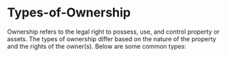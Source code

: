 # Types-of-Ownership
Ownership refers to the legal right to possess, use, and control property or assets. The types of ownership differ based on the nature of the property and the rights of the owner(s). Below are some common types:
